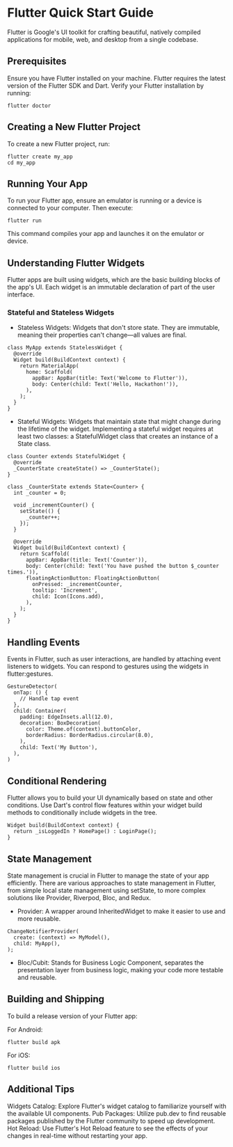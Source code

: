 # Flutter  Quick Start Guide
Flutter is Google's UI toolkit for crafting beautiful, natively compiled applications for mobile, web, and desktop from a single codebase. 

## Prerequisites
Ensure you have Flutter installed on your machine. Flutter requires the latest version of the Flutter SDK and Dart. Verify your Flutter installation by running:

```
flutter doctor
```
## Creating a New Flutter Project
To create a new Flutter project, run:
```
flutter create my_app
cd my_app
```

## Running Your App
To run your Flutter app, ensure an emulator is running or a device is connected to your computer. Then execute:
```
flutter run
```
This command compiles your app and launches it on the emulator or device.

## Understanding Flutter Widgets
Flutter apps are built using widgets, which are the basic building blocks of the app's UI. Each widget is an immutable declaration of part of the user interface.

### Stateful and Stateless Widgets
- Stateless Widgets: Widgets that don't store state. They are immutable, meaning their properties can't change—all values are final.
```
class MyApp extends StatelessWidget {
  @override
  Widget build(BuildContext context) {
    return MaterialApp(
      home: Scaffold(
        appBar: AppBar(title: Text('Welcome to Flutter')),
        body: Center(child: Text('Hello, Hackathon!')),
      ),
    );
  }
}

```
- Stateful Widgets: Widgets that maintain state that might change during the lifetime of the widget. Implementing a stateful widget requires at least two classes: a StatefulWidget class that creates an instance of a State class.
```
class Counter extends StatefulWidget {
  @override
  _CounterState createState() => _CounterState();
}

class _CounterState extends State<Counter> {
  int _counter = 0;

  void _incrementCounter() {
    setState(() {
      _counter++;
    });
  }

  @override
  Widget build(BuildContext context) {
    return Scaffold(
      appBar: AppBar(title: Text('Counter')),
      body: Center(child: Text('You have pushed the button $_counter times.')),
      floatingActionButton: FloatingActionButton(
        onPressed: _incrementCounter,
        tooltip: 'Increment',
        child: Icon(Icons.add),
      ),
    );
  }
}

```

## Handling Events
Events in Flutter, such as user interactions, are handled by attaching event listeners to widgets. You can respond to gestures using the widgets in flutter:gestures.
```
GestureDetector(
  onTap: () {
    // Handle tap event
  },
  child: Container(
    padding: EdgeInsets.all(12.0),
    decoration: BoxDecoration(
      color: Theme.of(context).buttonColor,
      borderRadius: BorderRadius.circular(8.0),
    ),
    child: Text('My Button'),
  ),
)

```
## Conditional Rendering
Flutter allows you to build your UI dynamically based on state and other conditions. Use Dart's control flow features within your widget build methods to conditionally include widgets in the tree.
```
Widget build(BuildContext context) {
  return _isLoggedIn ? HomePage() : LoginPage();
}
```
## State Management
State management is crucial in Flutter to manage the state of your app efficiently. There are various approaches to state management in Flutter, from simple local state management using setState, to more complex solutions like Provider, Riverpod, Bloc, and Redux.

- Provider: A wrapper around InheritedWidget to make it easier to use and more reusable.
```
ChangeNotifierProvider(
  create: (context) => MyModel(),
  child: MyApp(),
);

```
- Bloc/Cubit: Stands for Business Logic Component, separates the presentation layer from business logic, making your code more testable and reusable.

## Building and Shipping
To build a release version of your Flutter app:

For Android:
```
flutter build apk
```
For iOS:
```
flutter build ios
```

## Additional Tips
Widgets Catalog: Explore Flutter's widget catalog to familiarize yourself with the available UI components.
Pub Packages: Utilize pub.dev to find reusable packages published by the Flutter community to speed up development.
Hot Reload: Use Flutter's Hot Reload feature to see the effects of your changes in real-time without restarting your app.